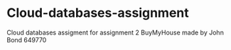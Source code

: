# Cloud-databases-assignment

Cloud databases assigment for assignment 2 BuyMyHouse made by John Bond 649770
